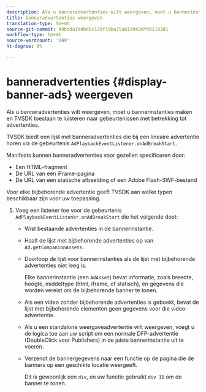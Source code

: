 ```yaml
---
description: Als u banneradvertenties wilt weergeven, moet u bannerinstanties maken en TVSDK toestaan te luisteren naar gebeurtenissen met betrekking tot advertenties.
title: banneradvertenties weergeven
translation-type: tm+mt
source-git-commit: 89bdda1d4bd5c126f19ba75a819942df901183d1
workflow-type: tm+mt
source-wordcount: '249'
ht-degree: 0%

---
```



# banneradvertenties {#display-banner-ads} weergeven

Als u banneradvertenties wilt weergeven, moet u bannerinstanties maken en TVSDK toestaan te luisteren naar gebeurtenissen met betrekking tot advertenties.

TVSDK biedt een lijst met banneradvertenties die bij een lineaire advertentie horen via de gebeurtenis `AdPlaybackEventListener.onAdBreakStart`.

Manifests kunnen banneradvertenties voor gezellen specificeren door:

* Een HTML-fragment
* De URL van een iFrame-pagina
* De URL van een statische afbeelding of een Adobe Flash-SWF-bestand

Voor elke bijbehorende advertentie geeft TVSDK aan welke typen beschikbaar zijn voor uw toepassing.

1. Voeg een listener toe voor de gebeurtenis `AdPlaybackEventListener.onAdBreakStart` die het volgende doet:

   * Wist bestaande advertenties in de bannerinstantie.
   * Haalt de lijst met bijbehorende advertenties op van `Ad.getCompanionAssets`.
   * Doorloop de lijst voor bannerinstanties als de lijst met bijbehorende advertenties niet leeg is.

      Elke bannerinstantie (een `AdAsset`) bevat informatie, zoals breedte, hoogte, middeltype (html, iframe, of statisch), en gegevens die worden vereist om de bijbehorende banner te tonen.
   * Als een video zonder bijbehorende advertenties is geboekt, bevat de lijst met bijbehorende elementen geen gegevens voor die video-advertentie.
   * Als u een standalone weergaveadvertentie wilt weergeven, voegt u de logica toe aan uw script om een normale DFP-advertentie (DoubleClick voor Publishers) in de juiste bannerinstantie uit te voeren.
   * Verzendt de bannergegevens naar een functie op de pagina die de banners op een geschikte locatie weergeeft.

      Dit is gewoonlijk een `div`, en uw functie gebruikt `div ID` om de banner te tonen.

